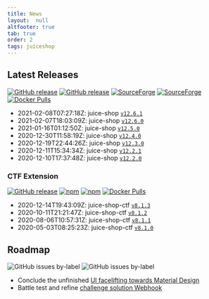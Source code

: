 ```yaml
---
title: News
layout:  null
altfooter: true
tab: true
order: 2
tags: juiceshop
---
```


## Latest Releases

[![GitHub release](https://img.shields.io/github/release/bkimminich/juice-shop.svg)](https://github.com/bkimminich/juice-shop/releases/latest)
[![GitHub release](https://img.shields.io/github/downloads/bkimminich/juice-shop/total.svg)](https://github.com/bkimminich/juice-shop/releases/latest)
[![SourceForge](https://img.shields.io/sourceforge/dm/juice-shop?label=sourceforge%20downloads)](https://sourceforge.net/projects/juice-shop/)
[![SourceForge](https://img.shields.io/sourceforge/dt/juice-shop?label=sourceforge%20downloads)](https://sourceforge.net/projects/juice-shop/)
[![Docker Pulls](https://img.shields.io/docker/pulls/bkimminich/juice-shop.svg)](https://hub.docker.com/r/bkimminich/juice-shop)

<!-- next:juice-shop -->
* 2021-02-08T07:27:18Z: juice-shop [`v12.6.1`](https://github.com/bkimminich/juice-shop/releases/tag/v12.6.1)
* 2021-02-07T18:03:09Z: juice-shop [`v12.6.0`](https://github.com/bkimminich/juice-shop/releases/tag/v12.6.0)
* 2021-01-16T01:12:50Z: juice-shop
  [`v12.5.0`](https://github.com/bkimminich/juice-shop/releases/tag/v12.5.0)
* 2020-12-30T11:58:19Z: juice-shop
  [`v12.4.0`](https://github.com/bkimminich/juice-shop/releases/tag/v12.4.0)
* 2020-12-19T22:44:26Z: juice-shop
  [`v12.3.0`](https://github.com/bkimminich/juice-shop/releases/tag/v12.3.0)
* 2020-12-11T15:34:34Z: juice-shop
  [`v12.2.1`](https://github.com/bkimminich/juice-shop/releases/tag/v12.2.1)
* 2020-12-10T17:37:48Z: juice-shop
  [`v12.2.0`](https://github.com/bkimminich/juice-shop/releases/tag/v12.2.0)

### CTF Extension

[![GitHub release](https://img.shields.io/github/release/bkimminich/juice-shop-ctf.svg)](https://github.com/bkimminich/juice-shop-ctf/releases/latest)
[![npm](https://img.shields.io/npm/dm/juice-shop-ctf-cli.svg)](https://www.npmjs.com/package/juice-shop-ctf-cli)
[![npm](https://img.shields.io/npm/dt/juice-shop-ctf-cli.svg)](https://www.npmjs.com/package/juice-shop-ctf-cli)
[![Docker Pulls](https://img.shields.io/docker/pulls/bkimminich/juice-shop-ctf.svg)](https://hub.docker.com/r/bkimminich/juice-shop-ctf)

<!-- next:juice-shop-ctf -->
* 2020-12-14T19:43:09Z: juice-shop-ctf
  [`v8.1.3`](https://github.com/bkimminich/juice-shop-ctf/releases/tag/v8.1.3)
* 2020-10-11T21:21:47Z: juice-shop-ctf
  [`v8.1.2`](https://github.com/bkimminich/juice-shop-ctf/releases/tag/v8.1.2)
* 2020-08-06T10:57:31Z: juice-shop-ctf
  [`v8.1.1`](https://github.com/bkimminich/juice-shop-ctf/releases/tag/v8.1.1)
* 2020-05-03T08:25:23Z: juice-shop-ctf
  [`v8.1.0`](https://github.com/bkimminich/juice-shop-ctf/releases/tag/v8.1.0)

## Roadmap

![GitHub issues by-label](https://img.shields.io/github/issues/bkimminich/juice-shop/help%20wanted.svg)
![GitHub issues by-label](https://img.shields.io/github/issues/bkimminich/juice-shop/good%20first%20issue.svg)


* Conclude the unfinished
  [UI facelifting towards Material Design](https://github.com/bkimminich/juice-shop/issues/1276)
* Battle test and refine
  [challenge solution Webhook](https://github.com/bkimminich/pwning-juice-shop/blob/develop/appendix/integration.md#challenge-solution-webhook)

